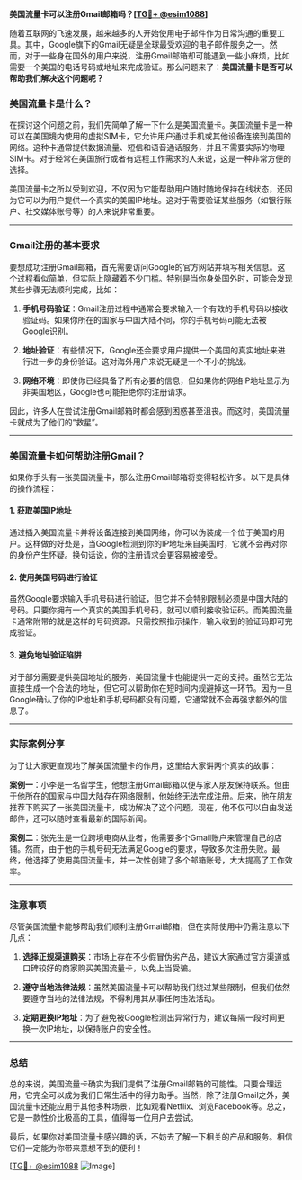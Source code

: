 **美国流量卡可以注册Gmail邮箱吗？[[TG💪+ @esim1088](https://t.me/s/esim1088)]**

随着互联网的飞速发展，越来越多的人开始使用电子邮件作为日常沟通的重要工具。其中，Google旗下的Gmail无疑是全球最受欢迎的电子邮件服务之一。然而，对于一些身在国外的用户来说，注册Gmail邮箱却可能遇到一些小麻烦，比如需要一个美国的电话号码或地址来完成验证。那么问题来了：**美国流量卡是否可以帮助我们解决这个问题呢？**

### 美国流量卡是什么？

在探讨这个问题之前，我们先简单了解一下什么是美国流量卡。美国流量卡是一种可以在美国境内使用的虚拟SIM卡，它允许用户通过手机或其他设备连接到美国的网络。这种卡通常提供数据流量、短信和语音通话服务，并且不需要实际的物理SIM卡。对于经常在美国旅行或者有远程工作需求的人来说，这是一种非常方便的选择。

美国流量卡之所以受到欢迎，不仅因为它能帮助用户随时随地保持在线状态，还因为它可以为用户提供一个真实的美国IP地址。这对于需要验证某些服务（如银行账户、社交媒体账号等）的人来说非常重要。

---

### Gmail注册的基本要求

要想成功注册Gmail邮箱，首先需要访问Google的官方网站并填写相关信息。这个过程看似简单，但实际上隐藏着不少门槛。特别是当你身处国外时，可能会发现某些步骤无法顺利完成，比如：

1. **手机号码验证**：Gmail注册过程中通常会要求输入一个有效的手机号码以接收验证码。如果你所在的国家与中国大陆不同，你的手机号码可能无法被Google识别。
   
2. **地址验证**：有些情况下，Google还会要求用户提供一个美国的真实地址来进行进一步的身份验证。这对海外用户来说无疑是一个不小的挑战。

3. **网络环境**：即使你已经具备了所有必要的信息，但如果你的网络IP地址显示为非美国地区，Google也可能拒绝你的注册请求。

因此，许多人在尝试注册Gmail邮箱时都会感到困惑甚至沮丧。而这时，美国流量卡就成为了他们的“救星”。

---

### 美国流量卡如何帮助注册Gmail？

如果你手头有一张美国流量卡，那么注册Gmail邮箱将变得轻松许多。以下是具体的操作流程：

#### 1. 获取美国IP地址
通过插入美国流量卡并将设备连接到美国网络，你可以伪装成一个位于美国的用户。这样做的好处是，当Google检测到你的IP地址来自美国时，它就不会再对你的身份产生怀疑。换句话说，你的注册请求会更容易被接受。

#### 2. 使用美国号码进行验证
虽然Google要求输入手机号码进行验证，但它并不会特别限制必须是中国大陆的号码。只要你拥有一个真实的美国手机号码，就可以顺利接收验证码。而美国流量卡通常附带的就是这样的号码资源。只需按照指示操作，输入收到的验证码即可完成验证。

#### 3. 避免地址验证陷阱
对于部分需要提供美国地址的服务，美国流量卡也能提供一定的支持。虽然它无法直接生成一个合法的地址，但它可以帮助你在短时间内规避掉这一环节。因为一旦Google确认了你的IP地址和手机号码都没有问题，它通常就不会再强求额外的信息了。

---

### 实际案例分享

为了让大家更直观地了解美国流量卡的作用，这里给大家讲两个真实的故事：

**案例一**：小李是一名留学生，他想注册Gmail邮箱以便与家人朋友保持联系。但由于他所在的国家与中国大陆存在网络限制，他始终无法完成注册。后来，他在朋友推荐下购买了一张美国流量卡，成功解决了这个问题。现在，他不仅可以自由发送邮件，还可以随时查看最新的国际新闻。

**案例二**：张先生是一位跨境电商从业者，他需要多个Gmail账户来管理自己的店铺。然而，由于他的手机号码无法满足Google的要求，导致多次注册失败。最终，他选择了使用美国流量卡，并一次性创建了多个邮箱账号，大大提高了工作效率。

---

### 注意事项

尽管美国流量卡能够帮助我们顺利注册Gmail邮箱，但在实际使用中仍需注意以下几点：

1. **选择正规渠道购买**：市场上存在不少假冒伪劣产品，建议大家通过官方渠道或口碑较好的商家购买美国流量卡，以免上当受骗。

2. **遵守当地法律法规**：虽然美国流量卡可以帮助我们绕过某些限制，但我们依然要遵守当地的法律法规，不得利用其从事任何违法活动。

3. **定期更换IP地址**：为了避免被Google检测出异常行为，建议每隔一段时间更换一次IP地址，以保持账户的安全性。

---

### 总结

总的来说，美国流量卡确实为我们提供了注册Gmail邮箱的可能性。只要合理运用，它完全可以成为我们日常生活中的得力助手。当然，除了注册Gmail之外，美国流量卡还能应用于其他多种场景，比如观看Netflix、浏览Facebook等。总之，它是一款性价比极高的工具，值得每一位用户去尝试。

最后，如果你对美国流量卡感兴趣的话，不妨去了解一下相关的产品和服务。相信它们一定能为你带来意想不到的便利！

[[TG💪+ @esim1088](https://t.me/s/esim1088) ![Image](https://i.postimg.cc/4NQfJmqS/Snipaste-2025-05-13-00-14-12.png)]